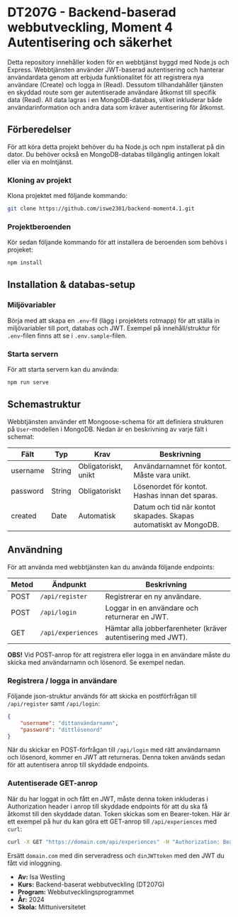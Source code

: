 # DT207G - Backend-baserad webbutveckling, Moment 4 Autentisering och säkerhet
Detta repository innehåller koden för en webbtjänst byggd med Node.js och Express. Webbtjänsten använder JWT-baserad autentisering och hanterar användardata genom att erbjuda funktionalitet för att registrera nya användare (Create) och logga in (Read). Dessutom tillhandahåller tjänsten en skyddad route som ger autentiserade användare åtkomst till specifik data (Read). All data lagras i en MongoDB-databas, vilket inkluderar både användarinformation och andra data som kräver autentisering för åtkomst.

## Förberedelser
För att köra detta projekt behöver du ha Node.js och npm installerat på din dator. Du behöver också en MongoDB-databas tillgänglig antingen lokalt eller via en molntjänst.

### Kloning av projekt
Klona projektet med följande kommando:

```bash
git clone https://github.com/iswe2301/backend-moment4.1.git
```

### Projektberoenden
Kör sedan följande kommando för att installera de beroenden som behövs i projeket:

```bash
npm install
```

## Installation & databas-setup

### Miljövariabler
Börja med att skapa en `.env`-fil (lägg i projektets rotmapp) för att ställa in miljövariabler till port, databas och JWT. Exempel på innehåll/struktur för `.env`-filen finns att se i `.env.sample`-filen.

### Starta servern
För att starta servern kan du använda:

```bash
npm run serve
```

## Schemastruktur
Webbtjänsten använder ett Mongoose-schema för att definiera strukturen på `User`-modellen i MongoDB. Nedan är en beskrivning av varje fält i schemat:

| Fält     | Typ   | Krav                 | Beskrivning                                                       |
|----------|-------|----------------------|-------------------------------------------------------------------|
| username | String| Obligatoriskt, unikt | Användarnamnet för kontot. Måste vara unikt.                      |
| password | String| Obligatoriskt        | Lösenordet för kontot. Hashas innan det sparas.                   |
| created  | Date  | Automatisk           | Datum och tid när kontot skapades. Skapas automatiskt av MongoDB. |

## Användning
För att använda med webbtjänsten kan du använda följande endpoints:

| Metod   | Ändpunkt                   | Beskrivning                                                  |
|---------|----------------------------|--------------------------------------------------------------|
| POST    | `/api/register`            | Registrerar en ny användare.                                 |
| POST    | `/api/login`               | Loggar in en användare och returnerar en JWT.                |
| GET     | `/api/experiences`         | Hämtar alla jobberfarenheter (kräver autentisering med JWT). |

**OBS!** Vid POST-anrop för att registrera eller logga in en användare måste du skicka med användarnamn och lösenord. Se exempel nedan.

### Registrera / logga in användare
Följande json-struktur används för att skicka en postförfrågan till `/api/register` samt `/api/login`:

``` json
{
    "username": "dittanvändarnamn",
    "password": "dittlösenord"
}
```

När du skickar en POST-förfrågan till `/api/login` med rätt användarnamn och lösenord, kommer en JWT att returneras. Denna token används sedan för att autentisera anrop till skyddade endpoints.

### Autentiserade GET-anrop
När du har loggat in och fått en JWT, måste denna token inkluderas i Authorization header i anrop till skyddade endpoints för att du ska få åtkomst till den skyddade datan. Token skickas som en Bearer-token. Här är ett exempel på hur du kan göra ett GET-anrop till `/api/experiences` med `curl`:

```bash
curl -X GET "https://domain.com/api/experiences" -H "Authorization: Bearer dinJWTtoken"
```

Ersätt `domain.com` med din serveradress och `dinJWTtoken` med den JWT du fått vid inloggning.

* **Av:** Isa Westling
* **Kurs:** Backend-baserat webbutveckling (DT207G)
* **Program:** Webbutvecklingsprogrammet
* **År:** 2024
* **Skola:** Mittuniversitetet